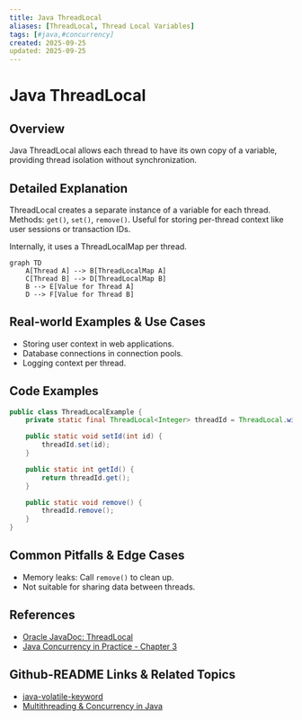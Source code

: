 ```yaml
---
title: Java ThreadLocal
aliases: [ThreadLocal, Thread Local Variables]
tags: [#java,#concurrency]
created: 2025-09-25
updated: 2025-09-25
---
```


# Java ThreadLocal

## Overview

Java ThreadLocal allows each thread to have its own copy of a variable, providing thread isolation without synchronization.

## Detailed Explanation

ThreadLocal creates a separate instance of a variable for each thread. Methods: `get()`, `set()`, `remove()`. Useful for storing per-thread context like user sessions or transaction IDs.

Internally, it uses a ThreadLocalMap per thread.

```mermaid
graph TD
    A[Thread A] --> B[ThreadLocalMap A]
    C[Thread B] --> D[ThreadLocalMap B]
    B --> E[Value for Thread A]
    D --> F[Value for Thread B]
```

## Real-world Examples & Use Cases

- Storing user context in web applications.
- Database connections in connection pools.
- Logging context per thread.

## Code Examples

```java
public class ThreadLocalExample {
    private static final ThreadLocal<Integer> threadId = ThreadLocal.withInitial(() -> 0);

    public static void setId(int id) {
        threadId.set(id);
    }

    public static int getId() {
        return threadId.get();
    }

    public static void remove() {
        threadId.remove();
    }
}
```

## Common Pitfalls & Edge Cases

- Memory leaks: Call `remove()` to clean up.
- Not suitable for sharing data between threads.

## References

- [Oracle JavaDoc: ThreadLocal](https://docs.oracle.com/javase/8/docs/api/java/lang/ThreadLocal.html)
- [Java Concurrency in Practice - Chapter 3](https://www.amazon.com/Java-Concurrency-Practice-Brian-Goetz/dp/0321349601)

## Github-README Links & Related Topics

- [java-volatile-keyword](java-volatile-keyword/README.md)
- [Multithreading & Concurrency in Java](../multithreading-and-concurrency-in-java/README.md)